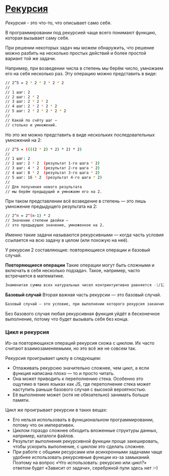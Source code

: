 # [Рекурсия](https://y-doka.site/js/long/recursion/)

*Рекурсия* - это что-то, что описывает само себя.

В программировании под рекурсией чаще всего понимают функцию, которая вызывает саму себя.

При решении некоторых задач мы можем обнаружить, что решение можно разбить на несколько простых действий и более простой вариант той же задачи.

Например, при возведении числа в степень мы берём число, умножаем его на себя несколько раз. Эту операцию можно представить в виде:

```sh
// 2^5 = 2 * 2 * 2 * 2 * 2
//
// 1 шаг: 2
// 2 шаг: 2 * 2
// 3 шаг: 2 * 2 * 2
// 4 шаг: 2 * 2 * 2 * 2
// 5 шаг: 2 * 2 * 2 * 2 * 2
//
// Какой по счёту шаг —
// столько и умножений.
```
Но это же можно представить в виде нескольких последовательных умножений на 2:
```sh
// 2^5 = ((((2 * 2) * 2) * 2) * 2)
//
// 1 шаг: 2
// 2 шаг: 2 * 2  (результат 1-го шага * 2)
// 3 шаг: 4 * 2  (результат 2-го шага * 2)
// 4 шаг: 8 * 2  (результат 3-го шага * 2)
// 5 шаг: 16 * 2  (результат 4-го шага * 2)
//
// Для получения нового результата
// мы берём предыдущий и умножаем его на 2.
```
При таком представлении всё возведение в степень — это лишь умножение предыдущего результата на 2:
```sh
// 2^n = 2^(n-1) * 2
// Значение степени двойки —
// это предыдущее значение, умноженное на 2.
```
Именно такие задачи называются рекурсивными — когда часть условия ссылается на всю задачу в целом (или похожую на неё).

У рекурсии 2 составляющие: повторяющиеся операции и базовый случай.

**Повторяющиеся операции**
Такие операции могут быть сложными и включать в себя несколько подзадач. Такое, например, часто встречается в математике.
```sh
Знаменитая сумма всех натуральных чисел контринтуитивно равняется -1/12. А доказывается это именно рекурсивно.
```
**Базовый случай**
Вторая важная часть рекурсии — это базовый случай.
```sh
Базовый случай — это условие, при выполнении которого рекурсия заканчивается и функция больше не вызывает саму себя.
```

Без базового случая любая рекурсивная функция уйдёт в бесконечное выполнение, потому что будет вызывать себя без конца.

### Цикл и рекурсия
Из-за повторяющихся операций рекурсия схожа с циклом. Их часто считают взаимозаменяемыми, но это всё же не совсем так.

Рекурсия проигрывает циклу в следующем:

* Отлаживать рекурсию значительно сложнее, чем цикл, а если функция написана плохо — то и просто читать.
* Она может приводить к переполнению стека. Особенно это ощутимо в таких языках как JS, где переполнение стека может наступить раньше базового случая с высокой вероятностью.
* Её выполнение может (хотя не обязательно) занимать больше памяти.

Цикл же проигрывает рекурсии в таких вещах:

* Его нельзя использовать в функциональном программировании, потому что он императивен.
* Циклом гораздо сложнее обходить вложенные структуры данных, например, каталоги файлов.
* Результат выполнения рекурсивной функции проще закешировать, чтобы ускорить выполнение, с циклом это сделать сложнее.
* При работе с общими ресурсами или асинхронными задачами чаще удобнее использовать рекурсивные функции из-за замыканий.
Поэтому на вопрос «Что использовать: рекурсию или цикл?» ответом будет «Зависит от задачи», серебряной пули здесь нет :–)
